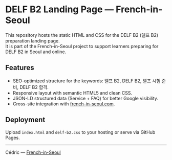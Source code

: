 # DELF B2 Landing Page — French-in-Seoul

This repository hosts the static HTML and CSS for the DELF B2 (델프 B2) preparation landing page.  
It is part of the French-in-Seoul project to support learners preparing for DELF B2 in Seoul and online.

## Features
- SEO-optimized structure for the keywords: 델프 B2, DELF B2, 델프 시험 준비, DELF B2 합격.
- Responsive layout with semantic HTML5 and clean CSS.
- JSON-LD structured data (Service + FAQ) for better Google visibility.
- Cross-site integration with [french-in-seoul.com](https://french-in-seoul.com/).

## Deployment
Upload `index.html` and `delf-b2.css` to your hosting or serve via GitHub Pages.

---
Cédric — [French-in-Seoul](https://french-in-seoul.com/)

